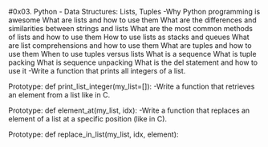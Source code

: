 #0x03. Python - Data Structures: Lists, Tuples
-Why Python programming is awesome
What are lists and how to use them
What are the differences and similarities between strings and lists
What are the most common methods of lists and how to use them
How to use lists as stacks and queues
What are list comprehensions and how to use them
What are tuples and how to use them
When to use tuples versus lists
What is a sequence
What is tuple packing
What is sequence unpacking
What is the del statement and how to use it
-Write a function that prints all integers of a list.

Prototype: def print_list_integer(my_list=[]):
-Write a function that retrieves an element from a list like in C.

Prototype: def element_at(my_list, idx):
-Write a function that replaces an element of a list at a specific position (like in C).

Prototype: def replace_in_list(my_list, idx, element):
